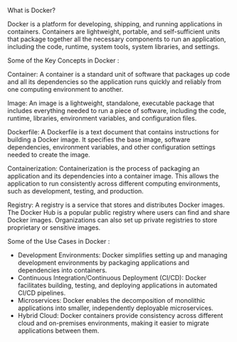 What is Docker?

Docker is a platform for developing, shipping, and running applications in containers. Containers are lightweight, portable, and self-sufficient units that package together all the necessary components to run an application, including the code, runtime, system tools, system libraries, and settings.

Some of the Key Concepts in Docker :

Container: A container is a standard unit of software that packages up code and all its dependencies so the application runs quickly and reliably from one computing environment to another.

Image: An image is a lightweight, standalone, executable package that includes everything needed to run a piece of software, including the code, runtime, libraries, environment variables, and configuration files.

Dockerfile: A Dockerfile is a text document that contains instructions for building a Docker image. It specifies the base image, software dependencies, environment variables, and other configuration settings needed to create the image.

Containerization: Containerization is the process of packaging an application and its dependencies into a container image. This allows the application to run consistently across different computing environments, such as development, testing, and production.

Registry: A registry is a service that stores and distributes Docker images. The Docker Hub is a popular public registry where users can find and share Docker images. Organizations can also set up private registries to store proprietary or sensitive images.

Some of the Use Cases in Docker :

- Development Environments: Docker simplifies setting up and managing development environments by packaging applications and dependencies into containers.
- Continuous Integration/Continuous Deployment (CI/CD): Docker facilitates building, testing, and deploying applications in automated CI/CD pipelines.
- Microservices: Docker enables the decomposition of monolithic applications into smaller, independently deployable microservices.
- Hybrid Cloud: Docker containers provide consistency across different cloud and on-premises environments, making it easier to migrate applications between them.